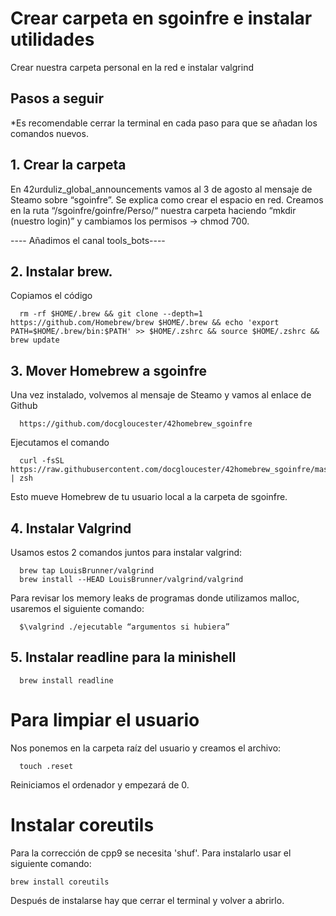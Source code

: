 # Crear carpeta en sgoinfre e instalar utilidades
Crear nuestra carpeta personal en la red e instalar valgrind

## Pasos a seguir
*Es recomendable cerrar la terminal en cada paso para que se añadan los comandos nuevos.

## 1. Crear la carpeta
En 42urduliz_global_announcements vamos al 3 de agosto al mensaje de Steamo sobre “sgoinfre”. Se explica como crear el espacio en red. Creamos en la ruta “/sgoinfre/goinfre/Perso/“ nuestra carpeta haciendo “mkdir (nuestro login)” y cambiamos los permisos -> chmod 700.

---- Añadimos el canal tools_bots---- 

## 2. Instalar brew.
Copiamos el código 

      rm -rf $HOME/.brew && git clone --depth=1 https://github.com/Homebrew/brew $HOME/.brew && echo 'export PATH=$HOME/.brew/bin:$PATH' >> $HOME/.zshrc && source $HOME/.zshrc && brew update


## 3. Mover Homebrew a sgoinfre
Una vez instalado, volvemos al mensaje de Steamo y vamos al enlace de Github 

      https://github.com/docgloucester/42homebrew_sgoinfre

Ejecutamos el comando 

      curl -fsSL https://raw.githubusercontent.com/docgloucester/42homebrew_sgoinfre/master/install.sh | zsh

Esto mueve Homebrew de tu usuario local a la carpeta de sgoinfre.


## 4. Instalar Valgrind
Usamos estos 2 comandos juntos para instalar valgrind:

      brew tap LouisBrunner/valgrind
      brew install --HEAD LouisBrunner/valgrind/valgrind

Para revisar los memory leaks de programas donde utilizamos malloc, usaremos el siguiente comando:

      $\valgrind ./ejecutable “argumentos si hubiera”

## 5. Instalar readline para la minishell

      brew install readline

# Para limpiar el usuario
Nos ponemos en la carpeta raíz del usuario y creamos el archivo: 

      touch .reset
      
Reiniciamos el ordenador y empezará de 0.

# Instalar coreutils
Para la corrección de cpp9 se necesita 'shuf'. Para instalarlo usar el siguiente comando:

    brew install coreutils
    
Después de instalarse hay que cerrar el terminal y volver a abrirlo.
